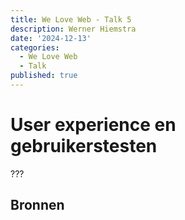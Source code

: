 ```yaml
---
title: We Love Web - Talk 5
description: Werner Hiemstra
date: '2024-12-13'
categories:
  - We Love Web
  - Talk
published: true
---
```


# User experience en gebruikerstesten
???

## Bronnen
